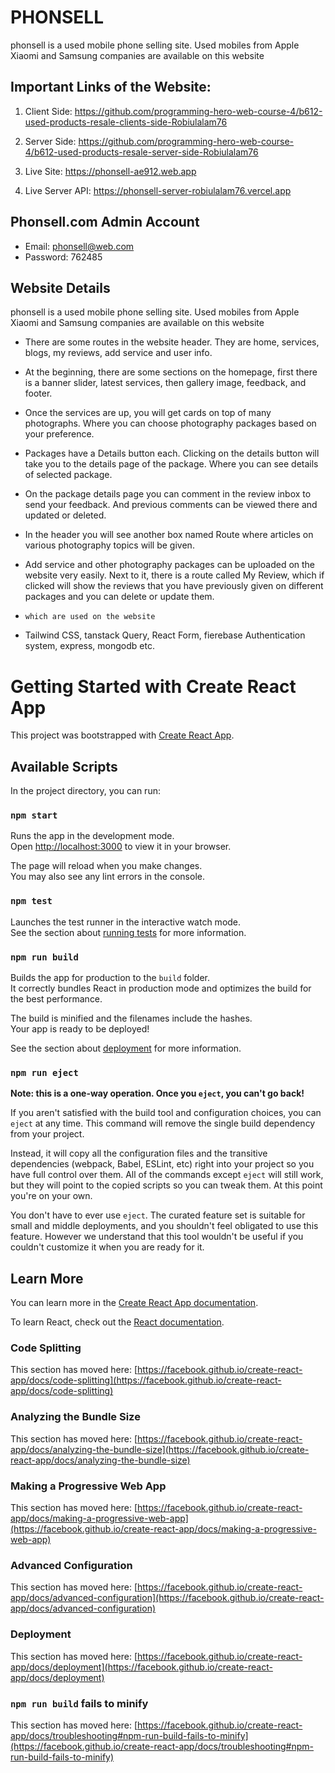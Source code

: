 #  PHONSELL
phonsell is a used mobile phone selling site.  Used mobiles from Apple Xiaomi and Samsung companies are available on this website

## Important Links of the Website:
1. Client Side: https://github.com/programming-hero-web-course-4/b612-used-products-resale-clients-side-Robiulalam76

2. Server Side: https://github.com/programming-hero-web-course-4/b612-used-products-resale-server-side-Robiulalam76

3. Live Site: https://phonsell-ae912.web.app

4. Live Server API: https://phonsell-server-robiulalam76.vercel.app

## Phonsell.com Admin Account
- Email: phonsell@web.com
- Password: 762485

## Website Details
phonsell is a used mobile phone selling site.  Used mobiles from Apple Xiaomi and Samsung companies are available on this website

- There are some routes in the website header.  They are home, services, blogs, my reviews, add service and user info.
- At the beginning, there are some sections on the homepage, first there is a banner slider, latest services, then gallery image, feedback, and footer.
- Once the services are up, you will get cards on top of many photographs.  Where you can choose photography packages based on your preference.
- Packages have a Details button each. Clicking on the details button will take you to the details page of the package. Where you can see details of selected package.
- On the package details page you can comment in the review inbox to send your feedback.  And previous comments can be viewed there and updated or deleted.
- In the header you will see another box named Route where articles on various photography topics will be given.
- Add service and other photography packages can be uploaded on the website very easily. Next to it, there is a route called My Review, which if clicked will show the reviews that you have previously given on different packages and you can delete or update them.

- `which are used on the website` 
- Tailwind CSS, tanstack Query, React Form, fierebase Authentication system, express, mongodb etc.











# Getting Started with Create React App

This project was bootstrapped with [Create React App](https://github.com/facebook/create-react-app).

## Available Scripts

In the project directory, you can run:

### `npm start`

Runs the app in the development mode.\
Open [http://localhost:3000](http://localhost:3000) to view it in your browser.

The page will reload when you make changes.\
You may also see any lint errors in the console.

### `npm test`

Launches the test runner in the interactive watch mode.\
See the section about [running tests](https://facebook.github.io/create-react-app/docs/running-tests) for more information.

### `npm run build`

Builds the app for production to the `build` folder.\
It correctly bundles React in production mode and optimizes the build for the best performance.

The build is minified and the filenames include the hashes.\
Your app is ready to be deployed!

See the section about [deployment](https://facebook.github.io/create-react-app/docs/deployment) for more information.

### `npm run eject`

**Note: this is a one-way operation. Once you `eject`, you can't go back!**

If you aren't satisfied with the build tool and configuration choices, you can `eject` at any time. This command will remove the single build dependency from your project.

Instead, it will copy all the configuration files and the transitive dependencies (webpack, Babel, ESLint, etc) right into your project so you have full control over them. All of the commands except `eject` will still work, but they will point to the copied scripts so you can tweak them. At this point you're on your own.

You don't have to ever use `eject`. The curated feature set is suitable for small and middle deployments, and you shouldn't feel obligated to use this feature. However we understand that this tool wouldn't be useful if you couldn't customize it when you are ready for it.

## Learn More

You can learn more in the [Create React App documentation](https://facebook.github.io/create-react-app/docs/getting-started).

To learn React, check out the [React documentation](https://reactjs.org/).

### Code Splitting

This section has moved here: [https://facebook.github.io/create-react-app/docs/code-splitting](https://facebook.github.io/create-react-app/docs/code-splitting)

### Analyzing the Bundle Size

This section has moved here: [https://facebook.github.io/create-react-app/docs/analyzing-the-bundle-size](https://facebook.github.io/create-react-app/docs/analyzing-the-bundle-size)

### Making a Progressive Web App

This section has moved here: [https://facebook.github.io/create-react-app/docs/making-a-progressive-web-app](https://facebook.github.io/create-react-app/docs/making-a-progressive-web-app)

### Advanced Configuration

This section has moved here: [https://facebook.github.io/create-react-app/docs/advanced-configuration](https://facebook.github.io/create-react-app/docs/advanced-configuration)

### Deployment

This section has moved here: [https://facebook.github.io/create-react-app/docs/deployment](https://facebook.github.io/create-react-app/docs/deployment)

### `npm run build` fails to minify

This section has moved here: [https://facebook.github.io/create-react-app/docs/troubleshooting#npm-run-build-fails-to-minify](https://facebook.github.io/create-react-app/docs/troubleshooting#npm-run-build-fails-to-minify)
